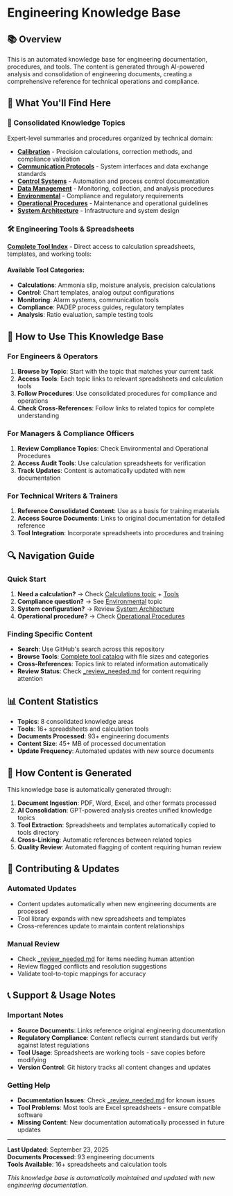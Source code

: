 # Engineering Knowledge Base

## 📚 Overview

This is an automated knowledge base for engineering documentation, procedures, and tools. The content is generated through AI-powered analysis and consolidation of engineering documents, creating a comprehensive reference for technical operations and compliance.

## 🎯 What You'll Find Here

### 📖 Consolidated Knowledge Topics
Expert-level summaries and procedures organized by technical domain:
- **[Calibration](topics/Calibration.md)** - Precision calculations, correction methods, and compliance validation
- **[Communication Protocols](topics/Communication_Protocols.md)** - System interfaces and data exchange standards
- **[Control Systems](topics/Control_Systems.md)** - Automation and process control documentation
- **[Data Management](topics/Data_Management.md)** - Monitoring, collection, and analysis procedures
- **[Environmental](topics/Environmental.md)** - Compliance and regulatory requirements
- **[Operational Procedures](topics/Operational_Procedures.md)** - Maintenance and operational guidelines
- **[System Architecture](topics/System_Architecture.md)** - Infrastructure and system design

### 🛠️ Engineering Tools & Spreadsheets
**[Complete Tool Index](tools/README.md)** - Direct access to calculation spreadsheets, templates, and working tools:

#### Available Tool Categories:
- **Calculations**: Ammonia slip, moisture analysis, precision calculations
- **Control**: Chart templates, analog output configurations
- **Monitoring**: Alarm systems, communication tools
- **Compliance**: PADEP process guides, regulatory templates
- **Analysis**: Ratio evaluation, sample testing tools

## 🚀 How to Use This Knowledge Base

### For Engineers & Operators
1. **Browse by Topic**: Start with the topic that matches your current task
2. **Access Tools**: Each topic links to relevant spreadsheets and calculation tools
3. **Follow Procedures**: Use consolidated procedures for compliance and operations
4. **Check Cross-References**: Follow links to related topics for complete understanding

### For Managers & Compliance Officers
1. **Review Compliance Topics**: Check Environmental and Operational Procedures
2. **Access Audit Tools**: Use calculation spreadsheets for verification
3. **Track Updates**: Content is automatically updated with new documentation

### For Technical Writers & Trainers
1. **Reference Consolidated Content**: Use as a basis for training materials
2. **Access Source Documents**: Links to original documentation for detailed reference
3. **Tool Integration**: Incorporate spreadsheets into procedures and training

## 🔍 Navigation Guide

### Quick Start
1. **Need a calculation?** → Check [Calculations topic](topics/Calibration.md) + [Tools](tools/README.md)
2. **Compliance question?** → See [Environmental](topics/Environmental.md) topic
3. **System configuration?** → Review [System Architecture](topics/System_Architecture.md)
4. **Operational procedure?** → Check [Operational Procedures](topics/Operational_Procedures.md)

### Finding Specific Content
- **Search**: Use GitHub's search across this repository
- **Browse Tools**: [Complete tool catalog](tools/README.md) with file sizes and categories
- **Cross-References**: Topics link to related information automatically
- **Review Status**: Check [_review_needed.md](_review_needed.md) for content requiring attention

## 📊 Content Statistics

- **Topics**: 8 consolidated knowledge areas
- **Tools**: 16+ spreadsheets and calculation tools
- **Documents Processed**: 93+ engineering documents
- **Content Size**: 45+ MB of processed documentation
- **Update Frequency**: Automated updates with new source documents

## 🤖 How Content is Generated

This knowledge base is automatically generated through:
1. **Document Ingestion**: PDF, Word, Excel, and other formats processed
2. **AI Consolidation**: GPT-powered analysis creates unified knowledge topics
3. **Tool Extraction**: Spreadsheets and templates automatically copied to tools directory
4. **Cross-Linking**: Automatic references between related topics
5. **Quality Review**: Automated flagging of content requiring human review

## 📝 Contributing & Updates

### Automated Updates
- Content updates automatically when new engineering documents are processed
- Tool library expands with new spreadsheets and templates
- Cross-references update to maintain content relationships

### Manual Review
- Check [_review_needed.md](_review_needed.md) for items needing human attention
- Review flagged conflicts and resolution suggestions
- Validate tool-to-topic mappings for accuracy

## 📞 Support & Usage Notes

### Important Notes
- **Source Documents**: Links reference original engineering documentation
- **Regulatory Compliance**: Content reflects current standards but verify against latest regulations
- **Tool Usage**: Spreadsheets are working tools - save copies before modifying
- **Version Control**: Git history tracks all content changes and updates

### Getting Help
- **Documentation Issues**: Check [_review_needed.md](_review_needed.md) for known issues
- **Tool Problems**: Most tools are Excel spreadsheets - ensure compatible software
- **Missing Content**: New documentation automatically processed in future updates

---

**Last Updated**: September 23, 2025  
**Documents Processed**: 93 engineering documents  
**Tools Available**: 16+ spreadsheets and calculation tools

*This knowledge base is automatically maintained and updated with new engineering documentation.*
